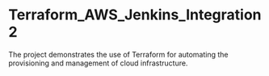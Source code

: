 # Terraform_AWS_Jenkins_Integration2
The project demonstrates the use of Terraform for automating the provisioning and management of cloud infrastructure.

